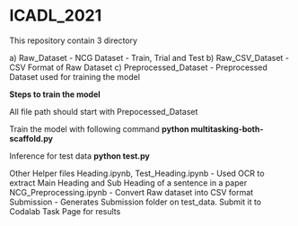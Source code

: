 # ICADL_2021

This repository contain 3 directory

a) Raw_Dataset - NCG Dataset - Train, Trial and Test
b) Raw_CSV_Dataset - CSV Format of Raw Dataset
c) Preprocessed_Dataset - Preprocessed Dataset used for training the model

**Steps to train the model**

All file path should start with Prepocessed_Dataset

Train the model with following command
**python multitasking-both-scaffold.py**

Inference for test data
**python test.py**

Other Helper files
Heading.ipynb, Test_Heading.ipynb - Used OCR to extract Main Heading and Sub Heading of a sentence in a paper
NCG_Preprocessing.ipynb - Convert Raw dataset into CSV format
Submission - Generates Submission folder on test_data. Submit it to Codalab Task Page for results
